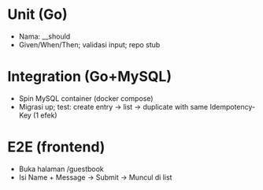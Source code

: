 # Unit (Go)
- Nama: <pkg>_<case>_should<expected>
- Given/When/Then; validasi input; repo stub

# Integration (Go+MySQL)
- Spin MySQL container (docker compose)
- Migrasi up; test: create entry -> list -> duplicate with same Idempotency-Key (1 efek)

# E2E (frontend)
- Buka halaman /guestbook
- Isi Name + Message -> Submit -> Muncul di list

